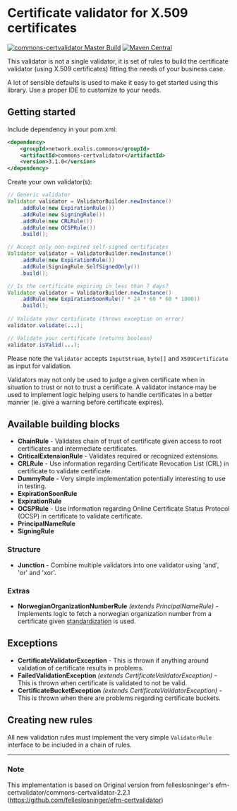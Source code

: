 # Certificate validator for X.509 certificates

[![commons-certvalidator Master Build](https://github.com/OxalisCommunity/commons-certvalidator/workflows/commons-certvalidator%20Master%20Build/badge.svg?branch=master)](https://github.com/OxalisCommunity/commons-certvalidator/actions?query=workflow%3A%22commons-certvalidator%20Master%20Build%22)
[![Maven Central](https://img.shields.io/maven-central/v/network.oxalis.commons/commons-certvalidator.svg)](http://search.maven.org/#search%7Cgav%7C1%7Cg%3A%22network.oxalis.commons%22%20AND%20a%3A%22commons-certvalidator%22)


This validator is not a single validator, it is set of rules to build the certificate validator (using X.509 certificates) fitting the needs of your business case.

A lot of sensible defaults is used to make it easy to get started using this library. Use a proper IDE to customize to your needs.


## Getting started

Include dependency in your pom.xml:

```xml
<dependency>
    <groupId>network.oxalis.commons</groupId>
    <artifactId>commons-certvalidator</artifactId>
    <version>3.1.0</version>
</dependency>
```

Create your own validator(s):

```java
// Generic validator
Validator validator = ValidatorBuilder.newInstance()
    .addRule(new ExpirationRule())
    .addRule(new SigningRule())
    .addRule(new CRLRule())
    .addRule(new OCSPRule())
    .build();

// Accept only non-expired self-signed certificates
Validator validator = ValidatorBuilder.newInstance()
    .addRule(new ExpirationRule())
    .addRule(SigningRule.SelfSignedOnly())
    .build();

// Is the certificate expiring in less than 7 days?
Validator validator = ValidatorBuilder.newInstance()
    .addRule(new ExpirationSoonRule(7 * 24 * 60 * 60 * 1000))
    .build();
    
// Validate your certificate (throws exception on error)
validator.validate(...);

// Validate your certificate (returns boolean)
validator.isValid(...);
```

Please note the ```Validator``` accepts ```InputStream```, ```byte[]``` and ```X509Certificate``` as input for validation.

Validators may not only be used to judge a given certificate when in situation to trust or not to trust a certificate. A validator instance may be used to implement logic helping users to handle certificates in a better manner (ie. give a warning before certificate expires). 


## Available building blocks

* **ChainRule** - Validates chain of trust of certificate given access to root certificates and intermediate certificates.
* **CriticalExtensionRule** - Validates required or recognized extensions.
* **CRLRule** - Use information regarding Certificate Revocation List (CRL) in certificate to validate certificate.
* **DummyRule** - Very simple implementation potentially interesting to use in testing.
* **ExpirationSoonRule**
* **ExpirationRule**
* **OCSPRule** - Use information regarding Online Certificate Status Protocol (OCSP) in certificate to validate certificate.
* **PrincipalNameRule**
* **SigningRule**


### Structure

* **Junction** - Combine multiple validators into one validator using 'and', 'or' and 'xor'.


### Extras

* **NorwegianOrganizationNumberRule** *(extends PrincipalNameRule)* - Implements logic to fetch a norwegian organization number from a certificate given [standardization](http://www.regjeringen.no/upload/FAD/Vedlegg/IKT-politikk/SEID_Leveranse_1_-_v1.02.pdf) is used.


## Exceptions

* **CertificateValidatorException** - This is thrown if anything around validation of certificate results in problems.
* **FailedValidationException** *(extends CertificateValidatorException)* - This is thrown when certificate is validated to not be valid.
* **CertificateBucketException** *(extends CertificateValidatorException)* - This is thrown when there are problems regarding certificate buckets.


## Creating new rules

All new validation rules must implement the very simple ```ValidatorRule``` interface to be included in a chain of rules.


---
### Note
This implementation is based on Original version from felleslosninger's efm-certvalidator/commons-certvalidator-2.2.1 (https://github.com/felleslosninger/efm-certvalidator)
